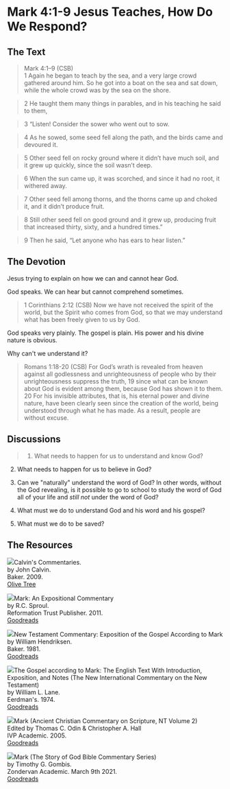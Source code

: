 # Mark 4:1-9 Jesus Teaches, How Do We Respond?

## The Text

>Mark 4:1–9 (CSB)  
> 1  Again he began to teach by the sea, and a very large crowd gathered around him. So he got into a boat on the sea and sat down, while the whole crowd was by the sea on the shore. 

> 2  He taught them many things in parables, and in his teaching he said to them, 

> 3  “Listen! Consider the sower who went out to sow. 

> 4  As he sowed, some seed fell along the path, and the birds came and devoured it. 

> 5  Other seed fell on rocky ground where it didn’t have much soil, and it grew up quickly, since the soil wasn’t deep. 

> 6  When the sun came up, it was scorched, and since it had no root, it withered away. 

> 7  Other seed fell among thorns, and the thorns came up and choked it, and it didn’t produce fruit. 

> 8  Still other seed fell on good ground and it grew up, producing fruit that increased thirty, sixty, and a hundred times.” 

> 9  Then he said, “Let anyone who has ears to hear listen.”

## The Devotion

Jesus trying to explain on how we can and cannot hear God.

God speaks. We can hear but cannot comprehend sometimes.

>1 Corinthians 2:12 (CSB) Now we have not received the spirit of the world, but the Spirit who comes from God, so that we may understand what has been freely given to us by God.

God speaks very plainly. The gospel is plain. His power and his divine nature is obvious.

Why can't we understand it?

>Romans 1:18-20 (CSB) For God’s wrath is revealed from heaven against all godlessness and unrighteousness of people who by their unrighteousness suppress the truth, 19 since what can be known about God is evident among them, because God has shown it to them. 20 For his invisible attributes, that is, his eternal power and divine nature, have been clearly seen since the creation of the world, being understood through what he has made. As a result, people are without excuse.

## Discussions

>1. What needs to happen for us to understand and know God?

2. What needs to happen for us to believe in God?

3. Can we "naturally" understand the word of God? In other words, without the God revealing, is it possible to go to school to study the word of God all of your life and *still not* under the word of God?

4. What must we do to understand God and his word and his gospel?

5. What must we do to be saved?


## The Resources

<p style="clear:both;">

<img src="/images/commentary-calvin-set-portrait.jpg">Calvin's Commentaries.  
by John Calvin.  
Baker. 2009.  
[Olive Tree](https://www.olivetree.com/store/product.php?productid=17517)

<p style="clear:both;">

<img src="/images/commentary-mark-sproul.jpg">Mark: An Expositional Commentary  
by R.C. Sproul.  
Reformation Trust Publisher. 2011.  
[Goodreads](https://www.goodreads.com/book/show/13329901-mark?ac=1&from_search=true&qid=AjPCOwNAXj&rank=1)

<p style="clear:both;">

<img src="/images/commentary-mark-hendriksen.jpg">New Testament Commentary: Exposition of the Gospel According to Mark  
by William Hendriksen.  
Baker. 1981.  
[Goodreads](https://www.goodreads.com/book/show/2365098.Mark)

<p style="clear:both;">

<img src="/images/commentary-mark-lane.jpg">The Gospel according to Mark: The English Text With Introduction, Exposition, and Notes (The New International Commentary on the New Testament)  
by William L. Lane.  
Eerdman's. 1974.  
[Goodreads](https://www.goodreads.com/book/show/978619.The_Gospel_of_Mark?from_search=true&from_srp=true&qid=UOUMUiJ7z4&rank=2)

<p style="clear:both;">

<img src="/images/commentary-mark-oden.jpg">Mark (Ancient Christian Commentary on Scripture, NT Volume 2)  
Edited by Thomas C. Odin & Christopher A. Hall  
IVP Academic. 2005.  
[Goodreads](https://www.goodreads.com/book/show/33015669-mark)

<p style="clear:both;">

<img src="/images/commentary-mark-gombis.jpg">Mark (The Story of God Bible Commentary Series)  
by Timothy G. Gombis.   
Zondervan Academic. March 9th 2021.  
[Goodreads](https://www.goodreads.com/book/show/54287613-mark)

<p style="clear:both;">
